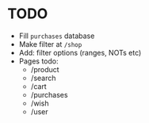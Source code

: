 # TODO

- Fill `purchases` database
- Make filter at `/shop`
- Add: filter options (ranges, NOTs etc)
- Pages todo:
  - /product
  - /search
  - /cart
  - /purchases
  - /wish
  - /user